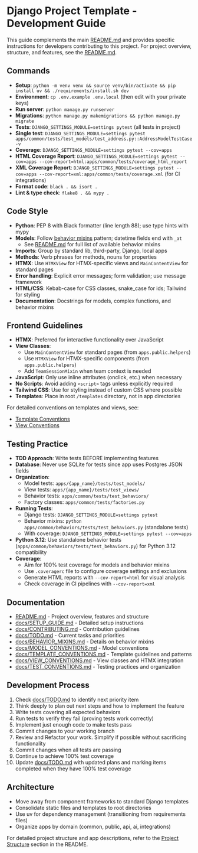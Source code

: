 # Django Project Template - Development Guide

This guide complements the main [README.md](/README.md) and provides specific instructions for developers contributing to this project. For project overview, structure, and features, see the [README.md](/README.md).

## Commands
- **Setup**: `python -m venv venv && source venv/bin/activate && pip install uv && ./requirements/install.sh dev`
- **Environment**: `cp .env.example .env.local` (then edit with your private keys)
- **Run server**: `python manage.py runserver`
- **Migrations**: `python manage.py makemigrations && python manage.py migrate`
- **Tests**: `DJANGO_SETTINGS_MODULE=settings pytest` (all tests in project)
- **Single test**: `DJANGO_SETTINGS_MODULE=settings pytest apps/common/tests/test_models/test_address.py::AddressModelTestCase -v`
- **Coverage**: `DJANGO_SETTINGS_MODULE=settings pytest --cov=apps`
- **HTML Coverage Report**: `DJANGO_SETTINGS_MODULE=settings pytest --cov=apps --cov-report=html:apps/common/tests/coverage_html_report`
- **XML Coverage Report**: `DJANGO_SETTINGS_MODULE=settings pytest --cov=apps --cov-report=xml:apps/common/tests/coverage.xml` (for CI integrations)
- **Format code**: `black . && isort .`
- **Lint & type check**: `flake8 . && mypy .`

## Code Style
- **Python**: PEP 8 with Black formatter (line length 88); use type hints with mypy
- **Models**: Follow [behavior mixins](/docs/MODEL_CONVENTIONS.md) pattern; datetime fields end with `_at`
  - See [README.md](/README.md#behavior-mixins) for full list of available behavior mixins
- **Imports**: Group by standard lib, third-party, Django, local apps
- **Methods**: Verb phrases for methods, nouns for properties
- **HTMX**: Use `HTMXView` for HTMX-specific views and `MainContentView` for standard pages
- **Error handling**: Explicit error messages; form validation; use message framework
- **HTML/CSS**: Kebab-case for CSS classes, snake_case for ids; Tailwind for styling
- **Documentation**: Docstrings for models, complex functions, and behavior mixins

## Frontend Guidelines
- **HTMX**: Preferred for interactive functionality over JavaScript
- **View Classes**:
  - Use `MainContentView` for standard pages (from `apps.public.helpers`)
  - Use `HTMXView` for HTMX-specific components (from `apps.public.helpers`)
  - Add `TeamSessionMixin` when team context is needed
- **JavaScript**: Only use inline attributes (onclick, etc.) when necessary
- **No Scripts**: Avoid adding `<script>` tags unless explicitly required
- **Tailwind CSS**: Use for styling instead of custom CSS where possible
- **Templates**: Place in root `/templates` directory, not in app directories

For detailed conventions on templates and views, see:
- [Template Conventions](/docs/TEMPLATE_CONVENTIONS.md)
- [View Conventions](/docs/VIEW_CONVENTIONS.md)

## Testing Practice
- **TDD Approach**: Write tests BEFORE implementing features
- **Database**: Never use SQLite for tests since app uses Postgres JSON fields
- **Organization**:
  - Model tests: `apps/{app_name}/tests/test_models/`
  - View tests: `apps/{app_name}/tests/test_views/`
  - Behavior tests: `apps/common/tests/test_behaviors/`
  - Factory classes: `apps/common/tests/factories.py`
- **Running Tests**:
  - Django tests: `DJANGO_SETTINGS_MODULE=settings pytest`
  - Behavior mixins: `python apps/common/behaviors/tests/test_behaviors.py` (standalone tests)
  - With coverage: `DJANGO_SETTINGS_MODULE=settings pytest --cov=apps`
- **Python 3.12**: Use standalone behavior tests (`apps/common/behaviors/tests/test_behaviors.py`) for Python 3.12 compatibility
- **Coverage**: 
  - Aim for 100% test coverage for models and behavior mixins
  - Use `.coveragerc` file to configure coverage settings and exclusions
  - Generate HTML reports with `--cov-report=html` for visual analysis
  - Check coverage in CI pipelines with `--cov-report=xml`

## Documentation
- [README.md](/README.md) - Project overview, features and structure
- [docs/SETUP_GUIDE.md](/docs/SETUP_GUIDE.md) - Detailed setup instructions
- [docs/CONTRIBUTING.md](/docs/CONTRIBUTING.md) - Contribution guidelines
- [docs/TODO.md](/docs/TODO.md) - Current tasks and priorities
- [docs/BEHAVIOR_MIXINS.md](/docs/BEHAVIOR_MIXINS.md) - Details on behavior mixins
- [docs/MODEL_CONVENTIONS.md](/docs/MODEL_CONVENTIONS.md) - Model conventions
- [docs/TEMPLATE_CONVENTIONS.md](/docs/TEMPLATE_CONVENTIONS.md) - Template guidelines and patterns
- [docs/VIEW_CONVENTIONS.md](/docs/VIEW_CONVENTIONS.md) - View classes and HTMX integration
- [docs/TEST_CONVENTIONS.md](/docs/TEST_CONVENTIONS.md) - Testing practices and organization

## Development Process
1. Check [docs/TODO.md](/docs/TODO.md) to identify next priority item
2. Think deeply to plan out next steps and how to implement the feature
3. Write tests covering all expected behaviors
4. Run tests to verify they fail (proving tests work correctly)
5. Implement just enough code to make tests pass
6. Commit changes to your working branch
7. Review and Refactor your work. Simplify if possible without sacrificing functionality
8. Commit changes when all tests are passing
9. Continue to achieve 100% test coverage
10. Update [docs/TODO.md](/docs/TODO.md) with updated plans and marking items completed when they have 100% test coverage

## Architecture
- Move away from component frameworks to standard Django templates
- Consolidate static files and templates to root directories
- Use uv for dependency management (transitioning from requirements files)
- Organize apps by domain (common, public, api, ai, integrations)

For detailed project structure and app descriptions, refer to the [Project Structure](/README.md#project-structure) section in the README.